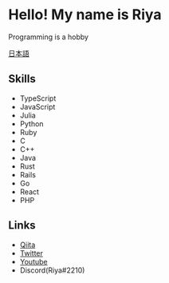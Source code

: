 # Hello! My name is Riya

Programming is a hobby

[日本語](./README.md)

## Skills

+ TypeScript
+ JavaScript
+ Julia
+ Python
+ Ruby
+ C
+ C++
+ Java
+ Rust
+ Rails
+ Go
+ React
+ PHP

## Links

+ [Qiita](https://qiita.com/riya81)
+ [Twitter](https://twitter.com/manyuta06)
+ [Youtube](https://www.youtube.com/channel/UCzMNGxxy0m33xG0dJNtRL1g)
+ Discord(Riya#2210)
